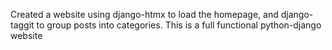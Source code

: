 Created a website using django-htmx to load the homepage, and django-taggit to group posts into categories. This is a full functional python-django website
